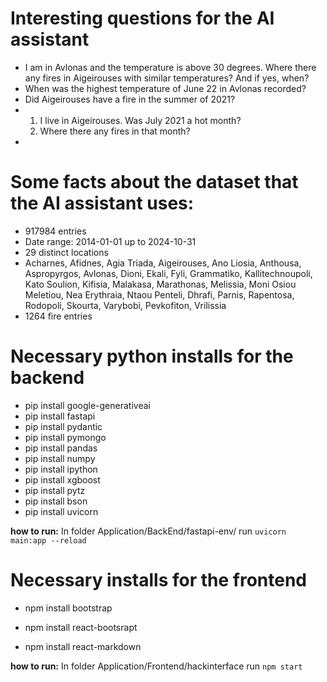 # Interesting questions for the AI assistant

* I am in Avlonas and the temperature is above 30 degrees. Where there any fires in Aigeirouses with similar temperatures? And if yes, when?
* When was the highest temperature of June 22 in Avlonas recorded?
* Did Aigeirouses have a fire in the summer of 2021?
* 1. I live in Aigeirouses. Was July 2021 a hot month?
  2. Where there any fires in that month?
* 

# Some facts about the dataset that the AI assistant uses:

* 917984 entries
* Date range: 2014-01-01 up to 2024-10-31
* 29 distinct locations
* Acharnes, Afidnes, Agia Triada, Aigeirouses, Ano Liosia, Anthousa,
  Aspropyrgos, Avlonas, Dioni, Ekali, Fyli, Grammatiko, Kallitechnoupoli,
  Kato Soulion, Kifisia, Malakasa, Marathonas, Melissia, Moni Osiou Meletiou,
  Nea Erythraia, Ntaou Penteli, Dhrafi, Parnis, Rapentosa, Rodopoli, Skourta,
  Varybobi, Pevkofiton, Vrilissia
* 1264 fire entries

# Necessary python installs for the backend

+ pip install google-generativeai
+ pip install fastapi
+ pip install pydantic
+ pip install pymongo
+ pip install pandas
+ pip install numpy
+ pip install ipython
+ pip install xgboost
+ pip install pytz
+ pip install bson
+ pip install uvicorn

**how to run:** In folder Application/BackEnd/fastapi-env/ run `uvicorn main:app --reload`


# Necessary installs for the frontend

+ npm install bootstrap

+ npm install react-bootsrapt

+ npm install react-markdown

**how to run:** In folder Application/Frontend/hackinterface run `npm start`
